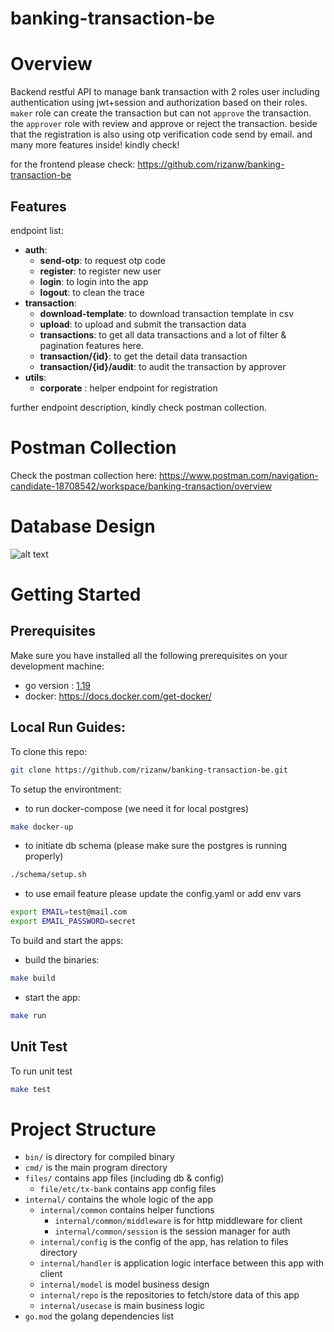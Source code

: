 # banking-transaction-be

# Overview

Backend restful API to manage bank transaction with 2 roles user including authentication using jwt+session and
authorization based on their roles.
`maker` role can create the transaction but can not `approve` the transaction. the `approver` role with review and
approve or reject the transaction.
beside that the registration is also using otp verification code send by email. and many more features inside! kindly
check!

for the frontend please check: https://github.com/rizanw/banking-transaction-be

## Features

endpoint list:

- **auth**:
    - **send-otp**: to request otp code
    - **register**: to register new user
    - **login**: to login into the app
    - **logout**: to clean the trace
- **transaction**:
    - **download-template**: to download transaction template in csv
    - **upload**: to upload and submit the transaction data
    - **transactions**: to get all data transactions and a lot of filter & pagination features here.
    - **transaction/{id}**: to get the detail data transaction
    - **transaction/{id}/audit**: to audit the transaction by approver
- **utils**:
    - **corporate** : helper endpoint for registration

further endpoint description, kindly check postman collection.

# Postman Collection

Check the postman collection here:
https://www.postman.com/navigation-candidate-18708542/workspace/banking-transaction/overview

# Database Design

![alt text](./schema/Screenshot%202024-06-18%20at%206.19.32%E2%80%AFPM.png)

# Getting Started

## Prerequisites

Make sure you have installed all the following prerequisites on your development machine:

* go version : [1.19](https://golang.org/dl/)
* docker: https://docs.docker.com/get-docker/

## Local Run Guides:

To clone this repo:

```bash
git clone https://github.com/rizanw/banking-transaction-be.git
```

To setup the environtment:

- to run docker-compose (we need it for local postgres)

```bash 
make docker-up 
```

- to initiate db schema (please make sure the postgres is running properly)

```bash 
./schema/setup.sh
```

- to use email feature please update the config.yaml or add env vars

```bash
export EMAIL=test@mail.com 
export EMAIL_PASSWORD=secret
```

To build and start the apps:

- build the binaries:

```bash 
make build
```

- start the app:

```bash 
make run
```

## Unit Test

To run unit test

```bash
make test
```

# Project Structure

- `bin/` is directory for compiled binary
- `cmd/` is the main program directory
- `files/` contains app files (including db & config)
    - `file/etc/tx-bank` contains app config files
- `internal/` contains the whole logic of the app
    - `internal/common` contains helper functions
        - `internal/common/middleware` is for http middleware for client
        - `internal/common/session` is the session manager for auth
    - `internal/config` is the config of the app, has relation to files directory
    - `internal/handler` is application logic interface between this app with client
    - `internal/model` is model business design
    - `internal/repo` is the repositories to fetch/store data of this app
    - `internal/usecase` is main business logic
- `go.mod` the golang dependencies list